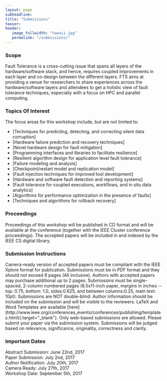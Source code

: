 ```yaml
---
layout: page
subheadline: 
title: "Submissions"
teaser: 
header:
   image_fullwidth: "hawaii.jpg"
   permalink: "/submissions/"
---
```


<h3>Scope</h3>
Fault Tolerance is a cross-cutting issue that spans all layers of the hardware/software stack, and hence, requires coupled improvements in each layer and co-design between the different layers. FTS aims at providing a venue for researchers to share experiences across the hardware/software layers and attendees to get a holistic view of fault tolerance techniques, especially with a focus on HPC and parallel computing.

<h3>Topics Of Interest</h3>
The focus areas for this workshop include, but are not limited to:

- [Techniques for predicting, detecting, and correcting silent data corruption]
- [Hardware failure prediction and recovery techniques]
- [Novel hardware design for fault mitigation]
- [Programming interfaces and libraries to facilitate resilience]
- [Resilient algorithm design for application level fault tolerance]
- [Failure modeling and analysis]
- [Checkpoint/restart model and replication model]
- [Fault injection techniques for improved tool development]
- [Hardware and software fault detection and reporting systems]
- [Fault tolerance for coupled executions, workflows, and in situ data analytics]
- [Algorithms for performance optimization in the presence of faults]
- [Techniques and algorithms for rollback recovery]

<h3>Proceedings</h3>
Proceedings of this workshop will be published in CD format and will be available at the conference (together with the IEEE Cluster conference proceedings). The accepted papers will be included in and indexed by the IEEE CS digital library.

<h3>Submission Instructions</h3>
Camera-ready version of accepted papers must be compliant with the IEEE Xplore format for publication. Submissions must be in PDF format and they should not exceed 8 pages (All inclusive). Authors with accepted papers may purchase additional up to 2 pages. Submissions must be single-spaced, 2-column numbered pages (8.5x11-inch paper, margins in inches -- top: 0.75, bottom: 1.0, sides:0.625, and between columns:0.25, main text: 10pt). Submissions are NOT double-blind. Author information should be included on the submission and will be visible to the reviewers. LaTeX and Word Templates are available [here](http://www.ieee.org/conferences_events/conferences/publishing/templates.html){:target="_blank"}. Only web-based submissions are allowed. Please submit your paper via the submission system. Submissions will be judged based on relevance, significance, originality, correctness and clarity.

<h3>Important Dates</h3>
Abstract Submission:   June 22nd, 2017<br>
Paper Submission:      July 2nd, 2017<br>
Author Notification:   July 20th, 2017<br>
Camera Ready:          July 27th, 2017<br>
Workshop Date:         September 5th, 2017<br>
